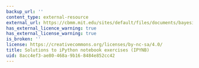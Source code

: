 ```yaml
---
backup_url: ''
content_type: external-resource
external_url: https://cbmm.mit.edu/sites/default/files/documents/bayesian_inference_answers.ipynb
has_external_licence_warning: true
has_external_license_warning: true
is_broken: ''
license: https://creativecommons.org/licenses/by-nc-sa/4.0/
title: Solutions to iPython notebook exercises (IPYNB)
uid: 8acc4ef3-ae80-468a-9b16-8484e852cc42
---
```

